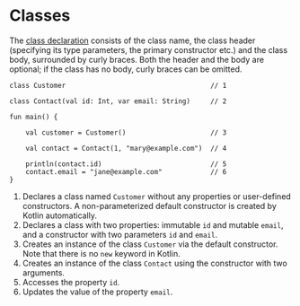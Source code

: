 # Classes

The [class declaration](https://kotlinlang.org/docs/reference/classes.html#classes) consists of the class name, the class header (specifying its type parameters, 
the primary constructor etc.) and the class body, surrounded by curly braces. 
Both the header and the body are optional; if the class has no body, curly braces can be omitted.

```run-kotlin
class Customer                                    // 1

class Contact(val id: Int, var email: String)     // 2

fun main() {

    val customer = Customer()                     // 3
    
    val contact = Contact(1, "mary@example.com")  // 4

    println(contact.id)                           // 5
    contact.email = "jane@example.com"            // 6
}
```

1. Declares a class named `Customer` without any properties or user-defined constructors. A non-parameterized default constructor is created by Kotlin automatically.
2. Declares a class with two properties: immutable `id` and mutable `email`, and a constructor with two parameters `id` and `email`.
3. Creates an instance of the class `Customer` via the default constructor. Note that there is no `new` keyword in Kotlin.
4. Creates an instance of the class `Contact` using the constructor with two arguments.
5. Accesses the property `id`.
6. Updates the value of the property `email`.
